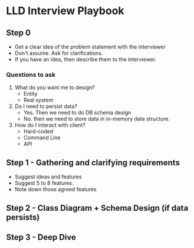 # LLD Interview Playbook

## Step 0

- Get a clear idea of the problem statement with the interviewer
- Don't assume. Ask for clarifications.
- If you have an idea, then describe them to the interviewer.

### Questions to ask

1. What do you want me to design?
   - Entity
   - Real system
2. Do I need to persist data?
   - Yes. Then we need to do DB schema design
   - No. then we need to store data in in-memory data structure.
3. How do I interact with client?
   - Hard-coded
   - Command Line
   - API

## Step 1 - Gathering and clarifying requirements

- Suggest ideas and features
- Suggest 5 to 8 features.
- Note down those agreed features

## Step 2 - Class Diagram + Schema Design (if data persists)

## Step 3 - Deep Dive